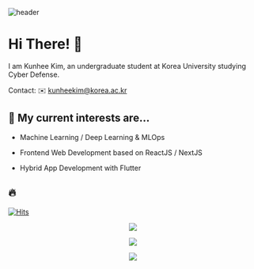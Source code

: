 ![header](https://capsule-render.vercel.app/api?type=waving&color=timegradient&height=250&text=Kunhee%20Kim&fontSize=60&fontAlignY=40&animation=fadeIn)
  
# Hi There! 👋

I am Kunhee Kim, an undergraduate student at Korea University studying Cyber Defense.

Contact: ✉️ kunheekim@korea.ac.kr

## 🔮 My current interests are...

- Machine Learning / Deep Learning & MLOps

- Frontend Web Development based on ReactJS / NextJS
  
- Hybrid App Development with Flutter
    
## 🔥

[![Hits](https://hits.seeyoufarm.com/api/count/incr/badge.svg?url=https%3A%2F%2Fgithub.com%2Fkunheekimkr&count_bg=%23C83D3D&title_bg=%23555555&icon=&icon_color=%23E7E7E7&title=hits&edge_flat=false)](https://hits.seeyoufarm.com)  


<p align="center">  
  <img src="https://github-readme-stats.vercel.app/api?username=kunheekimkr&show_icons=true&theme=swift">
</p>    

<p align="center">  
  <img src="http://mazassumnida.wtf/api/v2/generate_badge?boj=2002tony">
</p>  
  

<p align="center">    
    <img src="https://cf.leed.at?id=kunheekim">
</p>
  
